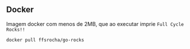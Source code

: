 ## Docker
Imagem docker com menos de 2MB, que ao executar imprie `Full Cycle Rocks!!`

```bash
docker pull ffsrocha/go-rocks
```
